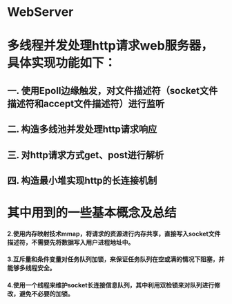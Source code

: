 # WebServer
# 多线程并发处理http请求web服务器，具体实现功能如下：

## 一. 使用Epoll边缘触发，对文件描述符（socket文件描述符和accept文件描述符）进行监听
## 二. 构造多线池并发处理http请求响应
## 三. 对http请求方式get、post进行解析
## 四. 构造最小堆实现http的长连接机制

# 其中用到的一些基本概念及总结
#### 2.使用内存映射技术mmap，将请求的资源进行内存共享，直接写入socket文件描述符，不需要先将数据写入用户进程地址中。
#### 3.互斥量和条件变量对任务队列加锁，来保证任务队列在空或满的情况下阻塞，并能够多线程安全。
#### 4.使用一个线程来维护socket长连接信息队列，其中利用双检锁来对队列进行修改，避免不必要的加锁。
